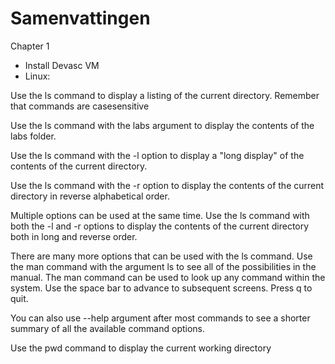 # Samenvattingen

Chapter 1
- Install Devasc VM
- Linux:

Use the ls command to display a listing of the current directory. Remember that commands are casesensitive

Use the ls command with the labs argument to display the contents of the labs folder.

Use the ls command with the -l option to display a "long display" of the contents of the current directory.

Use the ls command with the -r option to display the contents of the current directory in reverse
alphabetical order.

Multiple options can be used at the same time. Use the ls command with both the -l and -r options to
display the contents of the current directory both in long and reverse order.

There are many more options that can be used with the ls command. Use the man command with the
argument ls to see all of the possibilities in the manual. The man command can be used to look up any
command within the system. Use the space bar to advance to subsequent screens. Press q to quit.

You can also use --help argument after most commands to see a shorter summary of all the available
command options.

Use the pwd command to display the current working directory
